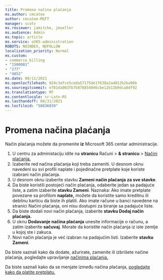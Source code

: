 ```yaml
---
title: Promena načina plaćanja
ms.author: cmcatee
author: cmcatee-MSFT
manager: scotv
ms.reviewer: jamitche, jmueller
ms.audience: Admin
ms.topic: article
ms.service: o365-administration
ROBOTS: NOINDEX, NOFOLLOW
localization_priority: Normal
ms.custom:
- commerce_billing
- "1500001"
- "277"
- "4852"
ms.date: 08/11/2021
ms.openlocfilehash: 924c3afce5ceda57175de1f638a2a4012b2ba96b
ms.sourcegitcommit: e781da003fb7b878854846cbe12b13b9dca8df92
ms.translationtype: MT
ms.contentlocale: sr-Latn-RS
ms.lasthandoff: 08/31/2021
ms.locfileid: "58836839"
---
```

# <a name="change-payment-method"></a>Promena načina plaćanja

Način plaćanja možete da promenite **iz** Microsoft 365 centar administracije.
  
1. U centru za administaciju idite na **stranicu** Računi  >  **& stranicu**  >  [Načini plaćanja.](https://go.microsoft.com/fwlink/p/?linkid=2018806)
2. Izaberite red načina plaćanja koji treba zameniti. U desnom oknu navedeni su svi profili naplate i pojedinačne pretplate koje koriste izabrani način plaćanja.
3. U desnom oknu izaberite stavku **Zameni način plaćanja za sve stavke**.
4. Da biste koristili postojeći način plaćanja, odaberite jedan sa padajuće liste, a zatim izaberite **stavku Zameni**.
    Naznaka: Ako imate pretplate povezane sa profilom **naplate,** možete da koristite samo kreditnu ili debitnu karticu da biste ih platili. Ako imate račune u banci  navedene na stranici Načini plaćanja, oni nisu dostupni za biranje sa padajuće liste.
5. Da biste dodali novi način plaćanja, izaberite **stavku Dodaj način plaćanja.**
6. U oknu **Dodavanje načina plaćanja** unesite informacije o računu, a zatim izaberite **sačuvaj**. Morate da koristite način plaćanja iz iste zemlje u kojoj ste i zakuca.
7. Novi način plaćanja je već izabran na padajućim listi. Izaberite **stavku Zameni**.

Da biste saznali kako da dodate, ažurirate, zamenite ili izbrišete načine plaćanja, pogledajte upravljanje [načinima plaćanja.](https://docs.microsoft.com/microsoft-365/commerce/billing-and-payments/manage-payment-methods)

Da biste saznali kako da se menjate između načina plaćanja, [pogledajte kako da platite pretplatu.](https://docs.microsoft.com/microsoft-365/commerce/billing-and-payments/pay-for-your-subscription)